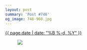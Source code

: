 ```yaml
---
layout: post
summary: 'Post #746'
og_image: 746-960.jpg
---
```


<div class="post">
 <time>
  <a href="/746">
   {{ page.date | date: "%B %-d, %Y" }}
  </a>
 </time>
 <a href="/746">
  <figure data-taken="4/11/2018">
   <img sizes="(min-width: 700px) 50vw, calc(100vw - 2rem)" src="{{ site.assets_url }}/746-480.jpg" srcset="{{ site.assets_url }}/746-240.jpg 240w, {{ site.assets_url }}/746-480.jpg 480w, {{ site.assets_url }}/746-720.jpg 720w, {{ site.assets_url }}/746-960.jpg 960w"/>
  </figure>
 </a>
</div>
